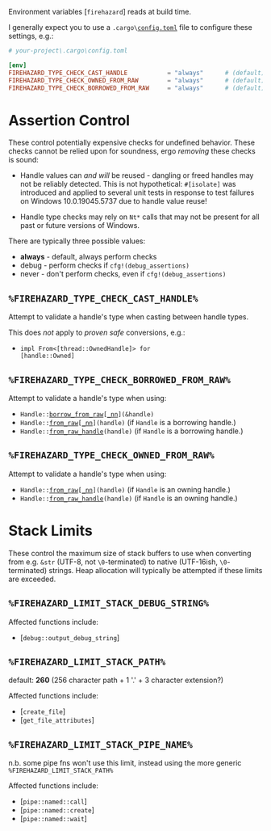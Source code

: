 Environment variables [`firehazard`] reads at build time.



I generally expect you to use a <code>.cargo\\[config.toml](https://doc.rust-lang.org/nightly/cargo/reference/config.html)</code> file to configure these settings, e.g.:

```toml
# your-project\.cargo\config.toml

[env]
FIREHAZARD_TYPE_CHECK_CAST_HANDLE           = "always"      # (default)
FIREHAZARD_TYPE_CHECK_OWNED_FROM_RAW        = "always"      # (default)
FIREHAZARD_TYPE_CHECK_BORROWED_FROM_RAW     = "always"      # (default)
```



# Assertion Control

These control potentially expensive checks for undefined behavior.
These checks cannot be relied upon for soundness, ergo *removing* these checks is sound:

*   Handle values can *and will* be reused - dangling or freed handles may not be reliably detected.
    This is not hypothetical: `#[isolate]` was introduced and applied to several unit tests in response to test failures on Windows 10.0.19045.5737 due to handle value reuse!

*   Handle type checks may rely on `Nt*` calls that may not be present for all past or future versions of Windows.

There are typically three possible values:

*   **always**  - default, always perform checks
*   debug       - perform checks if `cfg!(debug_assertions)`
*   never       - don't perform checks, even if `cfg!(debug_assertions)`

## `%FIREHAZARD_TYPE_CHECK_CAST_HANDLE%`
Attempt to validate a handle's type when casting between handle types.

This does *not* apply to *proven safe* conversions, e.g.:
*   <code>impl From&lt;[thread::OwnedHandle]&gt; for [handle::Owned]</code>

## `%FIREHAZARD_TYPE_CHECK_BORROWED_FROM_RAW%`
Attempt to validate a handle's type when using:
*   <code>Handle::[borrow_from_raw](FromLocalHandle::borrow_from_raw)\[[_nn](FromLocalHandle::borrow_from_raw_nn)\](&amp;handle)</code>
*   <code>Handle::[from_raw](FromLocalHandle::from_raw)\[[_nn](FromLocalHandle::from_raw_nn)\](handle)</code>   (if `Handle` is a borrowing handle.)
*   <code>Handle::[from_raw_handle](std::os::windows::io::FromRawHandle::from_raw_handle)(handle)</code>        (if `Handle` is a borrowing handle.)

## `%FIREHAZARD_TYPE_CHECK_OWNED_FROM_RAW%`
Attempt to validate a handle's type when using:
*   <code>Handle::[from_raw](FromLocalHandle::from_raw)\[[_nn](FromLocalHandle::from_raw_nn)\](handle)</code>   (if `Handle` is an owning handle.)
*   <code>Handle::[from_raw_handle](std::os::windows::io::FromRawHandle::from_raw_handle)(handle)</code>        (if `Handle` is an owning handle.)



# Stack Limits

These control the maximum size of stack buffers to use when converting from e.g. `&str` (UTF-8, not `\0`-terminated) to native (UTF-16ish, `\0`-terminated) strings.
Heap allocation will typically be attempted if these limits are exceeded.

## `%FIREHAZARD_LIMIT_STACK_DEBUG_STRING%`

Affected functions include:
*   [`debug::output_debug_string`]

## `%FIREHAZARD_LIMIT_STACK_PATH%`
default: **260** (256 character path + 1 '.' + 3 character extension?)

Affected functions include:
*   [`create_file`]
*   [`get_file_attributes`]

## `%FIREHAZARD_LIMIT_STACK_PIPE_NAME%`

n.b. some pipe fns won't use this limit, instead using the more generic `%FIREHAZARD_LIMIT_STACK_PATH%`

Affected functions include:
*   [`pipe::named::call`]
*   [`pipe::named::create`]
*   [`pipe::named::wait`]
